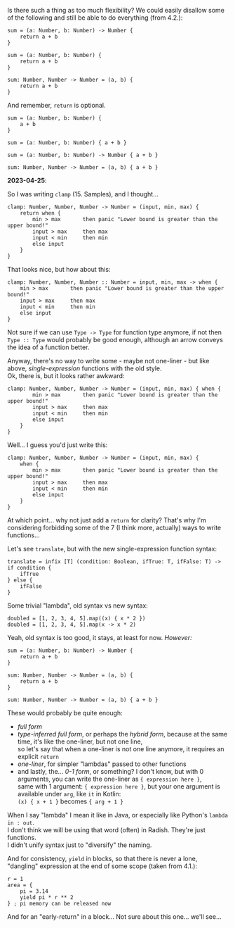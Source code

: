 Is there such a thing as too much flexibility? We could easily disallow some of the following and still be able to do everything (from 4.2.):

```
sum = (a: Number, b: Number) -> Number {
    return a + b
}
```
```
sum = (a: Number, b: Number) {
    return a + b
}
```
```
sum: Number, Number -> Number = (a, b) {
    return a + b
}
```

And remember, `return` is optional.

```
sum = (a: Number, b: Number) {
    a + b
}
```
```
sum = (a: Number, b: Number) { a + b }
```
```
sum = (a: Number, b: Number) -> Number { a + b }
```
```
sum: Number, Number -> Number = (a, b) { a + b }
```

**2023-04-25**:

So I was writing `clamp` (15. Samples), and I thought...

```
clamp: Number, Number, Number -> Number = (input, min, max) {
    return when {
        min > max       then panic "Lower bound is greater than the upper bound!"
        input > max     then max
        input < min     then min
        else input
    }
}
```

That looks nice, but how about this:

```
clamp: Number, Number, Number :: Number = input, min, max -> when {
    min > max       then panic "Lower bound is greater than the upper bound!"
    input > max     then max
    input < min     then min
    else input
}
```

Not sure if we can use `Type -> Type` for function type anymore, if not then `Type :: Type` would probably be good enough,
although an arrow conveys the idea of a function better.

Anyway, there's no way to write some - maybe not one-liner - but like above, _single-expression_ functions with the old style.\
Ok, there is, but it looks rather awkward:

```
clamp: Number, Number, Number -> Number = (input, min, max) { when {
        min > max       then panic "Lower bound is greater than the upper bound!"
        input > max     then max
        input < min     then min
        else input
    }
}
```

Well... I guess you'd just write this:

```
clamp: Number, Number, Number -> Number = (input, min, max) {
    when {
        min > max       then panic "Lower bound is greater than the upper bound!"
        input > max     then max
        input < min     then min
        else input
    }
}
```

At which point... why not just add a `return` for clarity? That's why I'm considering forbidding
some of the 7 (I think more, actually) ways to write functions...

Let's see `translate`, but with the new single-expression function syntax:

```
translate = infix [T] (condition: Boolean, ifTrue: T, ifFalse: T) -> if condition {
    ifTrue
} else {
    ifFalse
}
```

Some trivial "lambda", old syntax vs new syntax:

```
doubled = [1, 2, 3, 4, 5].map((x) { x * 2 })
doubled = [1, 2, 3, 4, 5].map(x -> x * 2)
```

Yeah, old syntax is too good, it stays, at least for now. _However:_

```
sum = (a: Number, b: Number) -> Number {
    return a + b
}
```
```
sum: Number, Number -> Number = (a, b) {
    return a + b
}
```
```
sum: Number, Number -> Number = (a, b) { a + b }
```

These would probably be quite enough:
- _full form_
- _type-inferred full form_, or perhaps the _hybrid form_, because at the same time, it's like the one-liner, but not one line,\
  so let's say that when a one-liner is not one line anymore, it requires an explicit `return`
- _one-liner_, for simpler "lambdas" passed to other functions
- and lastly, the... _0-1 form_, or something? I don't know, but with 0 arguments, you can write the one-liner as `{ expression here }`,\
  same with 1 argument: `{ expression here }`, but your one argument is available under `arg`, like `it` in Kotlin:\
  `(x) { x + 1 }` becomes `{ arg + 1 }`

When I say "lambda" I mean it like in Java, or especially like Python's `lambda in : out`.\
I don't think we will be using that word (often) in Radish. They're just functions.\
I didn't unify syntax just to "diversify" the naming.

And for consistency, `yield` in blocks, so that there is never a lone, "dangling" expression at the end of some scope (taken from 4.1.):

```
r = 1
area = {
    pi = 3.14
    yield pi * r ** 2
} ; pi memory can be released now
```

And for an "early-return" in a block... Not sure about this one... we'll see...